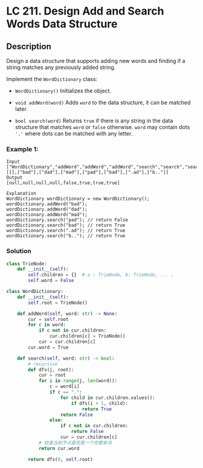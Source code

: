 # LC 211. Design Add and Search Words Data Structure

## Description

Design a data structure that supports adding new words and finding if a string matches any previously added string.

Implement the `WordDictionary` class:

- `WordDictionary()` Initializes the object.

- `void addWord(word)` Adds `word` to the data structure, it can be matched later.

- `bool search(word)` Returns `true` if there is any string in the data structure that matches `word` or `false` otherwise. `word` may contain dots `'.'` where dots can be matched with any letter.

### Example 1:

```
Input
["WordDictionary","addWord","addWord","addWord","search","search","search","search"]
[[],["bad"],["dad"],["mad"],["pad"],["bad"],[".ad"],["b.."]]
Output
[null,null,null,null,false,true,true,true]

Explanation
WordDictionary wordDictionary = new WordDictionary();
wordDictionary.addWord("bad");
wordDictionary.addWord("dad");
wordDictionary.addWord("mad");
wordDictionary.search("pad"); // return False
wordDictionary.search("bad"); // return True
wordDictionary.search(".ad"); // return True
wordDictionary.search("b.."); // return True
```

### Solution

```python
class TrieNode:
    def __init__(self):
        self.children = {}  # a : TrieNode, b: TrieNode, ... ,
        self.word = False

class WordDictionary:
    def __init__(self):
        self.root = TrieNode()

    def addWord(self, word: str) -> None:
        cur = self.root
        for c in word:
            if c not in cur.children:
                cur.children[c] = TrieNode()
            cur = cur.children[c]
        cur.word = True

    def search(self, word: str) -> bool:
        # recursive
        def dfs(j, root):
            cur = root
            for i in range(j, len(word)):
                c = word[i]
                if c == ".":
                    for child in cur.children.values():
                        if dfs(i + 1, child):
                            return True
                    return False
                else:
                    if c not in cur.children:
                        return False
                    cur = cur.children[c]
            # 检查当前节点是否是一个完整单词
            return cur.word

        return dfs(0, self.root)
```
